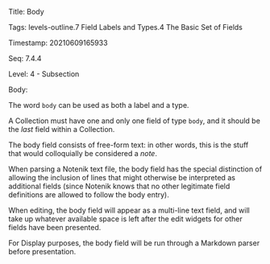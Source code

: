 Title:  Body

Tags:   levels-outline.7 Field Labels and Types.4 The Basic Set of Fields

Timestamp: 20210609165933

Seq:    7.4.4

Level:  4 - Subsection

Body: 

The word `body` can be used as both a label and a type. 

A Collection must have one and only one field of type `body`, and it should be the *last* field within a Collection. 

The body field consists of free-form text: in other words, this is the stuff that would colloquially be considered a *note*. 

When parsing a Notenik text file, the body field has the special distinction of allowing the inclusion of lines that might otherwise be interpreted as additional fields (since Notenik knows that no other legitimate field definitions are allowed to follow the body entry). 

When editing, the body field will appear as a multi-line text field, and will take up whatever available space is left after  the edit widgets for other fields have been presented. 

For Display purposes, the body field will be run through a Markdown parser before presentation.

